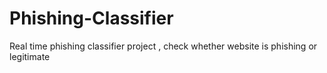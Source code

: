 # Phishing-Classifier
Real time phishing classifier  project , check whether website is phishing or legitimate
